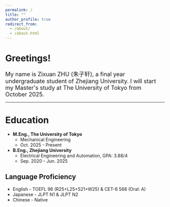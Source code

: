 ```yaml
---
permalink: /
title: ""
author_profile: true
redirect_from: 
  - /about/
  - /about.html
---
```


# Greetings!

<span style="font-size:18px;">My name is Zixuan ZHU (朱子轩), a final year undergraduate student of Zhejiang University. I will start my Master's study at The University of Tokyo from October 2025.</span>

---

# Education
* **M.Eng., The University of Tokyo**
  * Mechanical Engineering
  * Oct. 2025 - Present
* **B.Eng., Zhejiang University**
  * Electrical Engineering and Automation, GPA: 3.88/4
  * Sep. 2020 - Jun. 2025

## Language Proficiency
* English  - TOEFL 96 (R25+L25+S21+W25) & CET-6 568 (Oral: A)
* Japanese - JLPT N1 & JLPT N2
* Chinese  - Native
